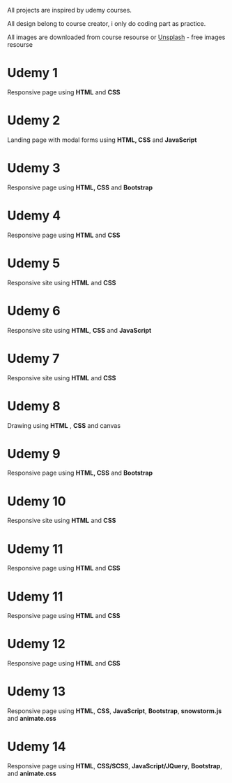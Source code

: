 All projects are inspired by udemy courses.

All design belong to course creator, i only do coding part as practice.

All images are downloaded from course resourse or [Unsplash](https://unsplash.com/) - free images resourse

# Udemy 1
Responsive page using **HTML** and **CSS**

# Udemy 2
Landing page with modal forms using **HTML, CSS** and **JavaScript**

# Udemy 3
Responsive page using **HTML, CSS** and **Bootstrap**

# Udemy 4
Responsive page using **HTML** and **CSS**

# Udemy 5
Responsive site using **HTML** and **CSS**

# Udemy 6
Responsive site using **HTML**, **CSS** and **JavaScript**

# Udemy 7
Responsive site using **HTML** and **CSS**

# Udemy 8
Drawing using **HTML** , **CSS** and canvas

# Udemy 9
Responsive page using **HTML, CSS** and **Bootstrap**

# Udemy 10
Responsive site using **HTML** and **CSS**

# Udemy 11
Responsive page using **HTML** and **CSS**

# Udemy 11
Responsive page using **HTML** and **CSS**

# Udemy 12
Responsive page using **HTML** and **CSS** 

# Udemy 13
Responsive page using **HTML**, **CSS**, **JavaScript**, **Bootstrap**, **snowstorm.js** and  **animate.css**

# Udemy 14
Responsive page using **HTML**, **CSS/SCSS**, **JavaScript/JQuery**, **Bootstrap**, and  **animate.css**

